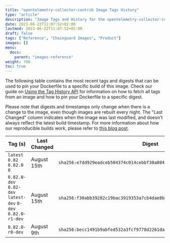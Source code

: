 ```yaml
---
title: "opentelemetry-collector-contrib Image Tags History"
type: "article"
description: "Image Tags and History for the opentelemetry-collector-contrib Chainguard Image"
date: 2023-06-22T11:07:52+02:00
lastmod: 2023-06-22T11:07:52+02:00
draft: false
tags: ["Reference", "Chainguard Images", "Product"]
images: []
menu:
  docs:
    parent: "images-reference"
weight: 700
toc: true
---
```


The following table contains the most recent tags and digests that can be used to pin your Dockerfile to a specific build of this image. Check our guide on [Using the Tag History API](/chainguard/chainguard-images/using-the-tag-history-api/) for information on how to fetch all tags from an image and how to pin your Dockerfile to a specific digest.

Please note that digests and timestamps only change when there is a change to the image, even though images are rebuilt every night. The "Last Changed" column indicates when the image was last modified, and doesn't always reflect the latest build timestamp. For more information about how our reproducible builds work, please refer to [this blog post](https://www.chainguard.dev/unchained/reproducing-chainguards-reproducible-image-builds).

| Tag (s)                                                       | Last Changed | Digest                                                                    |
|---------------------------------------------------------------|--------------|---------------------------------------------------------------------------|
|  `latest` `0.82` `0.82.0` `0`                                 | August 15th  | `sha256:e7dd929eadceb504374c014cebbf30a0849b551c3a46b6fa91982526d2dd44de` |
|  `0.82.0-dev` `0.82-dev` `latest-dev` `0-dev` `0.82.0-r1-dev` | August 15th  | `sha256:f30abb39282c19bac3919353a7cb4dae8b1ea6d4dc1402048c12df40f341b492` |
|  `0.82.0-r0-dev`                                              | August 9th   | `sha256:becc1491b9abfed532a3fcf9778d2261da931823990db7ea4ba4c7f5c6337c82` |
